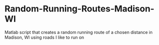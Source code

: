 # Random-Running-Routes-Madison-WI
Matlab script that creates a random running route of a chosen distance in Madison, WI using roads I like to run on

